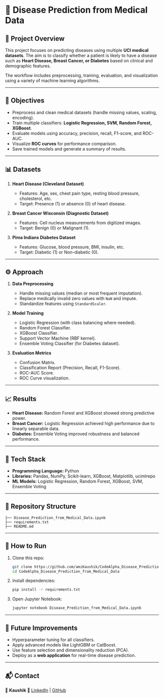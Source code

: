 # 🏥 Disease Prediction from Medical Data

## 📌 Project Overview

This project focuses on predicting diseases using multiple **UCI medical datasets**. The aim is to classify whether a patient is likely to have a disease such as **Heart Disease, Breast Cancer, or Diabetes** based on clinical and demographic features.

The workflow includes preprocessing, training, evaluation, and visualization using a variety of machine learning algorithms.

---

## 🎯 Objectives

* Preprocess and clean medical datasets (handle missing values, scaling, encoding).
* Train multiple classifiers: **Logistic Regression, SVM, Random Forest, XGBoost**.
* Evaluate models using accuracy, precision, recall, F1-score, and ROC-AUC.
* Visualize **ROC curves** for performance comparison.
* Save trained models and generate a summary of results.

---

## 📊 Datasets

1. **Heart Disease (Cleveland Dataset)**

   * Features: Age, sex, chest pain type, resting blood pressure, cholesterol, etc.
   * Target: Presence (1) or absence (0) of heart disease.

2. **Breast Cancer Wisconsin (Diagnostic Dataset)**

   * Features: Cell nucleus measurements from digitized images.
   * Target: Benign (0) or Malignant (1).

3. **Pima Indians Diabetes Dataset**

   * Features: Glucose, blood pressure, BMI, insulin, etc.
   * Target: Diabetic (1) or Non-diabetic (0).

---

## ⚙️ Approach

1. **Data Preprocessing**

   * Handle missing values (median or most frequent imputation).
   * Replace medically invalid zero values with `NaN` and impute.
   * Standardize features using `StandardScaler`.

2. **Model Training**

   * Logistic Regression (with class balancing where needed).
   * Random Forest Classifier.
   * XGBoost Classifier.
   * Support Vector Machine (RBF kernel).
   * Ensemble Voting Classifier (for Diabetes dataset).

3. **Evaluation Metrics**

   * Confusion Matrix.
   * Classification Report (Precision, Recall, F1-Score).
   * ROC-AUC Score.
   * ROC Curve visualization.

---

## 📈 Results

* **Heart Disease:** Random Forest and XGBoost showed strong predictive power.
* **Breast Cancer:** Logistic Regression achieved high performance due to linearly separable data.
* **Diabetes:** Ensemble Voting improved robustness and balanced performance.

---

## 🔧 Tech Stack

* **Programming Language:** Python
* **Libraries:** Pandas, NumPy, Scikit-learn, XGBoost, Matplotlib, ucimlrepo
* **ML Models:** Logistic Regression, Random Forest, XGBoost, SVM, Ensemble Voting

---

## 📂 Repository Structure

```
├── Disease_Prediction_from_Medical_Data.ipynb
├── requirements.txt
├── README.md
```

---

## 🚀 How to Run

1. Clone this repo:

   ```bash
   git clone https://github.com/amiKaushik/CodeAlpha_Disease_Prediction_from_Medical_Data.git
   cd CodeAlpha_Disease_Prediction_from_Medical_Data
   ```
2. Install dependencies:

   ```bash
   pip install -r requirements.txt
   ```
3. Open Jupyter Notebook:

   ```bash
   jupyter notebook Disease_Prediction_from_Medical_Data.ipynb
   ```

---

## 📌 Future Improvements

* Hyperparameter tuning for all classifiers.
* Apply advanced models like LightGBM or CatBoost.
* Use feature selection and dimensionality reduction (PCA).
* Deploy as a **web application** for real-time disease prediction.

---

## 📬 Contact

👤 **Kaushik**
🔗 [LinkedIn](https://www.linkedin.com/in/kaushik-das-919928317) | [GitHub](https://github.com/amiKaushik)
